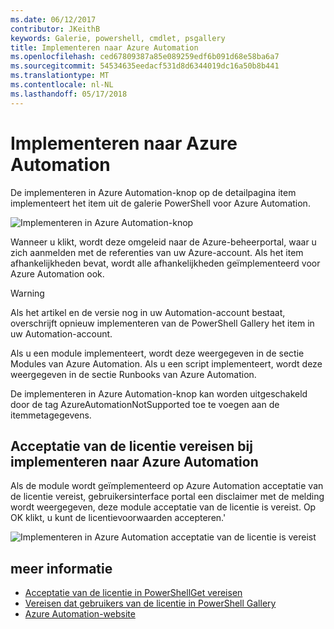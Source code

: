 ```yaml
---
ms.date: 06/12/2017
contributor: JKeithB
keywords: Galerie, powershell, cmdlet, psgallery
title: Implementeren naar Azure Automation
ms.openlocfilehash: ced67809387a85e089259edf6b091d68e58ba6a7
ms.sourcegitcommit: 54534635eedacf531d8d6344019dc16a50b8b441
ms.translationtype: MT
ms.contentlocale: nl-NL
ms.lasthandoff: 05/17/2018
---
```

# <a name="deploy-to-azure-automation"></a>Implementeren naar Azure Automation

De implementeren in Azure Automation-knop op de detailpagina item implementeert het item uit de galerie PowerShell voor Azure Automation.

![Implementeren in Azure Automation-knop](../../Images/DeployToAzureAutomationButton.png)

Wanneer u klikt, wordt deze omgeleid naar de Azure-beheerportal, waar u zich aanmelden met de referenties van uw Azure-account.
Als het item afhankelijkheden bevat, wordt alle afhankelijkheden geïmplementeerd voor Azure Automation ook.

> [!WARNING]
> Als het artikel en de versie nog in uw Automation-account bestaat, overschrijft opnieuw implementeren van de PowerShell Gallery het item in uw Automation-account.

Als u een module implementeert, wordt deze weergegeven in de sectie Modules van Azure Automation.  Als u een script implementeert, wordt deze weergegeven in de sectie Runbooks van Azure Automation.

De implementeren in Azure Automation-knop kan worden uitgeschakeld door de tag AzureAutomationNotSupported toe te voegen aan de itemmetagegevens.

## <a name="require-license-acceptance-on-deploy-to-azure-automation"></a>Acceptatie van de licentie vereisen bij implementeren naar Azure Automation

Als de module wordt geïmplementeerd op Azure Automation acceptatie van de licentie vereist, gebruikersinterface portal een disclaimer met de melding wordt weergegeven, deze module acceptatie van de licentie is vereist. Op OK klikt, u kunt de licentievoorwaarden accepteren.'

![Implementeren in Azure Automation acceptatie van de licentie is vereist](../../Images/DeployToAzureAutomationRequireLicenseAcceptanceDisclaimer.png)

## <a name="more-details"></a>meer informatie

- [Acceptatie van de licentie in PowerShellGet vereisen](../../concepts/module-license-acceptance.md)
- [Vereisen dat gebruikers van de licentie in PowerShell Gallery](items-that-require-license-acceptance.md)
- [Azure Automation-website](http://azure.microsoft.com/services/automation/)
